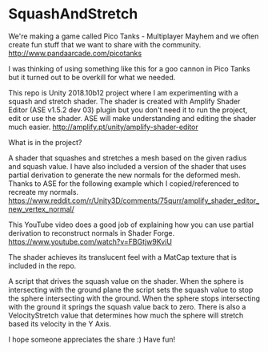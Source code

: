 # SquashAndStretch

We're making a game called Pico Tanks - Multiplayer Mayhem and we often create fun stuff that we want to share with the community.
http://www.pandaarcade.com/picotanks

I was thinking of using something like this for a goo cannon in Pico Tanks but it turned out to be overkill for what we needed.

This repo is Unity 2018.10b12 project where I am experimenting with a squash and stretch shader.  The shader is created with Amplify Shader Editor (ASE v1.5.2 dev 03) plugin but you don't need it to run the project, edit or use the shader.  ASE will make understanding and editing the shader much easier.
http://amplify.pt/unity/amplify-shader-editor

What is in the project?

A shader that squashes and stretches a mesh based on the given radius and squash value.  I have also included a version of the shader that uses partial derivation to generate the new normals for the deformed mesh.  Thanks to ASE for the following example which I copied/referenced to recreate my normals.
https://www.reddit.com/r/Unity3D/comments/75qurr/amplify_shader_editor_new_vertex_normal/

This YouTube video does a good job of explaining how you can use partial derivation to reconstruct normals in Shader Forge.
https://www.youtube.com/watch?v=FBGtjw9KviU

The shader achieves its translucent feel with a MatCap texture that is included in the repo.

A script that drives the squash value on the shader. When the sphere is intersecting with the ground plane the script sets the squash value to stop the sphere intersecting with the ground. When the sphere stops intersecting with the ground it springs the squash value back to zero. There is also a VelocityStretch value that determines how much the sphere will stretch based its velocity in the Y Axis.

I hope someone appreciates the share :) Have fun!
